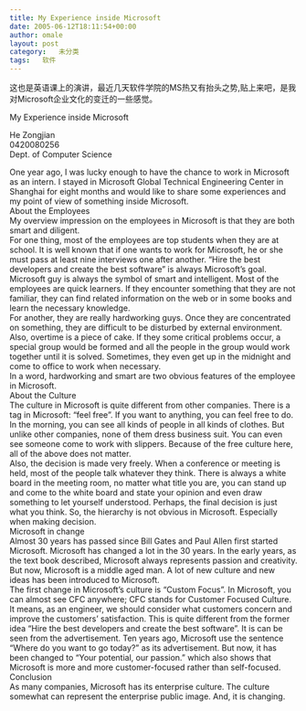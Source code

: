 ```yaml
---
title: My Experience inside Microsoft
date: 2005-06-12T18:11:54+00:00
author: omale
layout: post
category:   未分类
tags:   软件
---
```

这也是英语课上的演讲，最近几天软件学院的MS热又有抬头之势,贴上来吧，是我对Microsoft企业文化的变迁的一些感觉。

My Experience inside Microsoft

He Zongjian  
0420080256  
Dept. of Computer Science

One year ago, I was lucky enough to have the chance to work in Microsoft as an intern. I stayed in Microsoft Global Technical Engineering Center in Shanghai for eight months and would like to share some experiences and my point of view of something inside Microsoft.  
About the Employees  
My overview impression on the employees in Microsoft is that they are both smart and diligent.   
For one thing, most of the employees are top students when they are at school. It is well known that if one wants to work for Microsoft, he or she must pass at least nine interviews one after another. “Hire the best developers and create the best software” is always Microsoft&#8217;s goal. Microsoft guy is always the symbol of smart and intelligent. Most of the employees are quick learners. If they encounter something that they are not familiar, they can find related information on the web or in some books and learn the necessary knowledge.  
For another, they are really hardworking guys. Once they are concentrated on something, they are difficult to be disturbed by external environment. Also, overtime is a piece of cake. If they some critical problems occur, a special group would be formed and all the people in the group would work together until it is solved. Sometimes, they even get up in the midnight and come to office to work when necessary.  
In a word, hardworking and smart are two obvious features of the employee in Microsoft.  
About the Culture  
The culture in Microsoft is quite different from other companies. There is a tag in Microsoft: “feel free”. If you want to anything, you can feel free to do. In the morning, you can see all kinds of people in all kinds of clothes. But unlike other companies, none of them dress business suit. You can even see someone come to work with slippers. Because of the free culture here, all of the above does not matter.   
Also, the decision is made very freely. When a conference or meeting is held, most of the people talk whatever they think. There is always a white board in the meeting room, no matter what title you are, you can stand up and come to the white board and state your opinion and even draw something to let yourself understood. Perhaps, the final decision is just what you think. So, the hierarchy is not obvious in Microsoft. Especially when making decision.   
Microsoft in change  
Almost 30 years has passed since Bill Gates and Paul Allen first started Microsoft. Microsoft has changed a lot in the 30 years. In the early years, as the text book described, Microsoft always represents passion and creativity. But now, Microsoft is a middle aged man. A lot of new culture and new ideas has been introduced to Microsoft.  
The first change in Microsoft&#8217;s culture is “Custom Focus”. In Microsoft, you can almost see CFC anywhere; CFC stands for Customer Focused Culture. It means, as an engineer, we should consider what customers concern and improve the customers&#8217; satisfaction. This is quite different from the former idea “Hire the best developers and create the best software”. It is can be seen from the advertisement. Ten years ago, Microsoft use the sentence “Where do you want to go today?” as its advertisement. But now, it has been changed to “Your potential, our passion.” which also shows that Microsoft is more and more customer-focused rather than self-focused.   
Conclusion  
As many companies, Microsoft has its enterprise culture. The culture somewhat can represent the enterprise public image. And, it is changing.